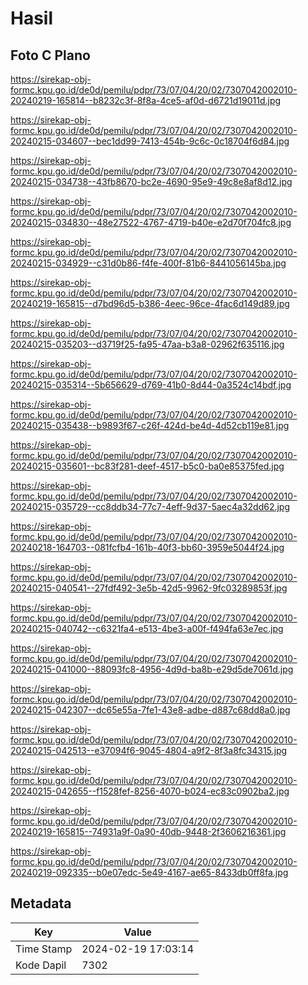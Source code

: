 # Hasil

## Foto C Plano

https://sirekap-obj-formc.kpu.go.id/de0d/pemilu/pdpr/73/07/04/20/02/7307042002010-20240219-165814--b8232c3f-8f8a-4ce5-af0d-d6721d19011d.jpg

https://sirekap-obj-formc.kpu.go.id/de0d/pemilu/pdpr/73/07/04/20/02/7307042002010-20240215-034607--bec1dd99-7413-454b-9c6c-0c18704f6d84.jpg

https://sirekap-obj-formc.kpu.go.id/de0d/pemilu/pdpr/73/07/04/20/02/7307042002010-20240215-034738--43fb8670-bc2e-4690-95e9-49c8e8af8d12.jpg

https://sirekap-obj-formc.kpu.go.id/de0d/pemilu/pdpr/73/07/04/20/02/7307042002010-20240215-034830--48e27522-4767-4719-b40e-e2d70f704fc8.jpg

https://sirekap-obj-formc.kpu.go.id/de0d/pemilu/pdpr/73/07/04/20/02/7307042002010-20240215-034929--c31d0b86-f4fe-400f-81b6-8441056145ba.jpg

https://sirekap-obj-formc.kpu.go.id/de0d/pemilu/pdpr/73/07/04/20/02/7307042002010-20240219-165815--d7bd96d5-b386-4eec-96ce-4fac6d149d89.jpg

https://sirekap-obj-formc.kpu.go.id/de0d/pemilu/pdpr/73/07/04/20/02/7307042002010-20240215-035203--d3719f25-fa95-47aa-b3a8-02962f635116.jpg

https://sirekap-obj-formc.kpu.go.id/de0d/pemilu/pdpr/73/07/04/20/02/7307042002010-20240215-035314--5b656629-d769-41b0-8d44-0a3524c14bdf.jpg

https://sirekap-obj-formc.kpu.go.id/de0d/pemilu/pdpr/73/07/04/20/02/7307042002010-20240215-035438--b9893f67-c26f-424d-be4d-4d52cb119e81.jpg

https://sirekap-obj-formc.kpu.go.id/de0d/pemilu/pdpr/73/07/04/20/02/7307042002010-20240215-035601--bc83f281-deef-4517-b5c0-ba0e85375fed.jpg

https://sirekap-obj-formc.kpu.go.id/de0d/pemilu/pdpr/73/07/04/20/02/7307042002010-20240215-035729--cc8ddb34-77c7-4eff-9d37-5aec4a32dd62.jpg

https://sirekap-obj-formc.kpu.go.id/de0d/pemilu/pdpr/73/07/04/20/02/7307042002010-20240218-164703--081fcfb4-161b-40f3-bb60-3959e5044f24.jpg

https://sirekap-obj-formc.kpu.go.id/de0d/pemilu/pdpr/73/07/04/20/02/7307042002010-20240215-040541--27fdf492-3e5b-42d5-9962-9fc03289853f.jpg

https://sirekap-obj-formc.kpu.go.id/de0d/pemilu/pdpr/73/07/04/20/02/7307042002010-20240215-040742--c6321fa4-e513-4be3-a00f-f494fa63e7ec.jpg

https://sirekap-obj-formc.kpu.go.id/de0d/pemilu/pdpr/73/07/04/20/02/7307042002010-20240215-041000--88093fc8-4956-4d9d-ba8b-e29d5de7061d.jpg

https://sirekap-obj-formc.kpu.go.id/de0d/pemilu/pdpr/73/07/04/20/02/7307042002010-20240215-042307--dc65e55a-7fe1-43e8-adbe-d887c68dd8a0.jpg

https://sirekap-obj-formc.kpu.go.id/de0d/pemilu/pdpr/73/07/04/20/02/7307042002010-20240215-042513--e37094f6-9045-4804-a9f2-8f3a8fc34315.jpg

https://sirekap-obj-formc.kpu.go.id/de0d/pemilu/pdpr/73/07/04/20/02/7307042002010-20240215-042655--f1528fef-8256-4070-b024-ec83c0902ba2.jpg

https://sirekap-obj-formc.kpu.go.id/de0d/pemilu/pdpr/73/07/04/20/02/7307042002010-20240219-165815--74931a9f-0a90-40db-9448-2f3606216361.jpg

https://sirekap-obj-formc.kpu.go.id/de0d/pemilu/pdpr/73/07/04/20/02/7307042002010-20240219-092335--b0e07edc-5e49-4167-ae65-8433db0ff8fa.jpg


## Metadata

| Key        | Value               |
| ---------- | ------------------- |
| Time Stamp | 2024-02-19 17:03:14 |
| Kode Dapil | 7302                |



